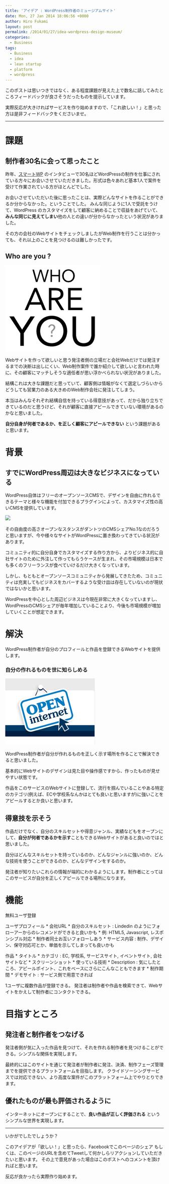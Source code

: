 ```yaml
---
title: 'アイデア : WordPress制作者のミュージアムサイト'
date: Mon, 27 Jan 2014 18:06:56 +0000
author: Hiro Fukami
layout: post
permalink: /2014/01/27/idea-wordpress-design-museum/
categories:
  - Business
tags:
  - Business
  - idea
  - lean startup
  - platform
  - wordpress
---
```

このポストは思いつきではなく、ある程度課題が見えた上で数名に話してみたところフィードバックが良さそうだったものを提示しています。

実際反応が大きければサービスを作り始めますので、「これ欲しい！」と思った方は是非フィードバックをくださいませ。

* * *

# 課題

## 制作者30名に会って思ったこと

昨年、[スマートWP][1] のインタビューで30名ほどWordPressの制作を仕事にされている方々にお会いさせていただきました。形式は色々あれど基本1人で案件を受けて作業されている方がほとんどでした。

お会いさせていただいた後に思ったことは、実際どんなサイトを作ることができるか分からなかった。ということでした。 みんな同じように1人で受託をうけて、WordPress のカスタマイズをして顧客に納めることで収益をあげていて、**みんな同じに見えてしまい**他の人との違いが分からなかったという状況がありました。

その方の会社のWebサイトをチェックしましたがWeb制作を行うことは分かっても、それ以上のことを見つけるのは難しかったです。

## Who are you ?

<img src="/images/2014/01/whoareyou_img.gif?resize=301%2C271" alt="whoareyou_img" class="alignnone size-full wp-image-2287" data-recalc-dims="1" />

Webサイトを作って欲しいと思う発注者側の立場だと会社Webだけでは発注するまでの決断は出しにくい、Web制作案件で誰か紹介して欲しいと言われた時に、その顧客にマッチしそうな適任者が思い浮かべられない状況がありました。

結構これは大きな課題だと思っていて、顧客側は情報がなくて選定しづらいからどうしても営業力のある大きめのWeb制作会社に発注してしまう。

本当はみんなそれぞれ結構自信を持っている得意技があって、だから独り立ちできているのだと思うけど、それが顧客に直接アピールできていない環境があるのかなと思いました。

**自分自身が何者であるか、を正しく顧客にアピールできない** という課題があると思います。

<!--more-->

# 背景

## すでにWordPress周辺は大きなビジネスになっている

WordPress自体はフリーのオープンソースCMSで、デザインを自由に作れるできるテーマと様々な機能を付加できるプラグインによって、カスタマイズ性の高いCMSを提供しています。

[<img src="http://royal.pingdom.com/wp-content/uploads/2013/05/pingdom-cms-top-100-blogs-580.png?resize=580%2C435" class="alignnone" data-recalc-dims="1" />][2]

その自由度の高さオープンなスタンスがダントツのCMSシェアNo.1なのだろうと思いますが、今や様々なサイトがWordPressに置き換わってきている状況があります。

コミュニティ的に自分自身でカスタマイズする作り方から、よりビジネス的に自社サイトのために外注して作ってもらうケースが生まれ、その市場規模は日本でも多くのフリーランスが食べていけるだけ大きくなっています。

しかし、もともとオープンソースコミュニティから発展してきたため、コミュニティは充実してもビジネスをカバーするような受け皿は存在していないのが現状ではないかと思います。

WordPressを中心とした周辺ビジネスは今現在非常に大きくなっていますし、WordPressのCMSシェアが毎年増加していることより、今後も市場規模が増加していくことが想定できます。

# 解決

WordPress制作者が自分のプロフィールと作品を登録できるWebサイトを提供します。

### 自分の作れるものを世に知らしめる

<img src="/images/2014/01/openinternet.jpg?resize=285%2C211" alt="openinternet" class="alignnone size-full wp-image-2291" data-recalc-dims="1" />

WordPress制作者が自分が作れるものを正しく示す場所を作ることで解決できると思いました。

基本的にWebサイトのデザインは見た目や操作感ですから、作ったものが見せやすい状態です。

作品をこのサービスのWebサイトに登録して、流行を掴んでいることやある特定のカテゴリ(例えば、ECや学校系なんかはとても良いと思いますが)に強いことをアピールするとか良いと思います。

## 得意技を示そう

作品だけでなく、自分のスキルセットや得意ジャンル、実績などもをオープンにして、**自分が何者であるかを示す**こともできるWebサイトがあると良いのではと思いました。

自分はどんなスキルセットを持っているのか、どんなジャンルに強いのか、どんな技術を使うことができるのか、どんなデザインをするのか。

発注者が知りたいこれらの情報が端的にわかるようにします。制作者にとってはこのサービスが自分を正しくアピールできる場所になります。

# 機能

無料ユーザ登録

ユーザプロフィール \* 会社URL \* 自分のスキルセット : Lindedin のようにフォローアーからのレコメンドができると良いかも \* 例: HTML5, Javascript, レスポンシブル対応 \* 制作者同士お互いフォローしあう * サービス内容 : 制作、デザイン、保守対応可とか、単価を示してしまっても良いかも

作品 \* タイトル \* カテゴリ : EC, 学校系, サービスサイト, イベントサイト, 会社サイトなど \* スクリーンショット \* 使っている技術 \* Description : 気にしたところ、アピールポイント、これをベースにさらにこんなこともできます \* 制作期間 * デモサイト : サービス側で用意できれば

1ユーザに複数作品が登録できる。 発注者は制作者や作品を検索できて、Webサイトをかえして制作者にコンタクトできる。

# 目指すところ

## 発注者と制作者をつなげる

発注者側が気に入った作品を見つけて、それを作れる制作者を見つけることができる。シンプルな関係を実現します。

最終的にはこのサイトを通じて発注者が制作者に発注、決済、制作フェーズ管理までを提供できるプラットフォームを目指します。 クライドソーシングサービスでは対応できない、より高度な案件がこのプラットフォーム上でやりとりできます。

## 優れたものが最も評価されるように

インターネットにオープンにすることで、**良い作品が正しく評価される** というシンプルな世界を実現します。

* * *

いかがでしたでしょうか？

このアイデアが「欲しい！」と思ったら、Facebookでこのページのシェア もしくは、このページのURLを含めてTweetして何かしらリアクションしていただきたいと思います。 その上で意見があった場合はこのポストへのコメントを頂ければと思います。

反応が良かったら実際作り始めます。

 [1]: http://www.shakesoul.net/smartwp
 [2]: http://royal.pingdom.com/2013/05/07/wordpress-top-100-blogs/